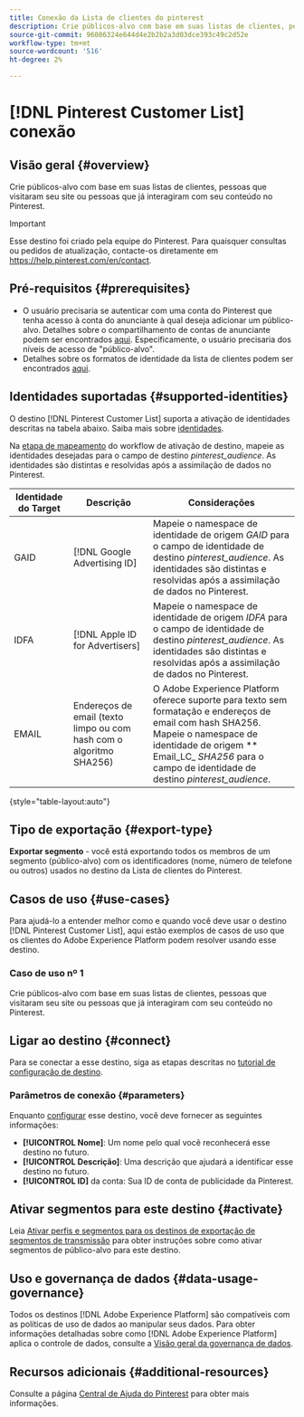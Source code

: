```yaml
---
title: Conexão da Lista de clientes do pinterest
description: Crie públicos-alvo com base em suas listas de clientes, pessoas que visitaram seu site ou pessoas que já interagiram com seu conteúdo no Pinterest.
source-git-commit: 96086324e644d4e2b2b2a3d03dce393c49c2d52e
workflow-type: tm+mt
source-wordcount: '516'
ht-degree: 2%

---
```


# [!DNL Pinterest Customer List] conexão

## Visão geral {#overview}

Crie públicos-alvo com base em suas listas de clientes, pessoas que visitaram seu site ou pessoas que já interagiram com seu conteúdo no Pinterest.

>[!IMPORTANT]
>
>Esse destino foi criado pela equipe do Pinterest. Para quaisquer consultas ou pedidos de atualização, contacte-os diretamente em https://help.pinterest.com/en/contact.

## Pré-requisitos {#prerequisites}

* O usuário precisaria se autenticar com uma conta do Pinterest que tenha acesso à conta do anunciante à qual deseja adicionar um público-alvo. Detalhes sobre o compartilhamento de contas de anunciante podem ser encontrados [aqui](https://help.pinterest.com/en/business/article/share-and-manage-access-to-your-ad-accounts). Especificamente, o usuário precisaria dos níveis de acesso de &quot;público-alvo&quot;.
* Detalhes sobre os formatos de identidade da lista de clientes podem ser encontrados [aqui](https://help.pinterest.com/en/business/article/audience-targeting).


## Identidades suportadas {#supported-identities}

O destino [!DNL Pinterest Customer List] suporta a ativação de identidades descritas na tabela abaixo. Saiba mais sobre [identidades](https://experienceleague.adobe.com/docs/experience-platform/identity/namespaces.html?lang=en#getting-started).

Na [etapa de mapeamento](/help/destinations/ui/activate-segment-streaming-destinations.md#mapping) do workflow de ativação de destino, mapeie as identidades desejadas para o campo de destino *pinterest_audience*. As identidades são distintas e resolvidas após a assimilação de dados no Pinterest.

| Identidade do Target | Descrição | Considerações |
|---|---|---|
| GAID | [!DNL Google Advertising ID] | Mapeie o namespace de identidade de origem *GAID* para o campo de identidade de destino *pinterest_audience*. As identidades são distintas e resolvidas após a assimilação de dados no Pinterest. |
| IDFA | [!DNL Apple ID for Advertisers] | Mapeie o namespace de identidade de origem *IDFA* para o campo de identidade de destino *pinterest_audience*. As identidades são distintas e resolvidas após a assimilação de dados no Pinterest. |
| EMAIL | Endereços de email (texto limpo ou com hash com o algoritmo SHA256) | O Adobe Experience Platform oferece suporte para texto sem formatação e endereços de email com hash SHA256. <br> Mapeie o namespace de identidade de origem  ** Email_LC_ *SHA256* para o campo de identidade de destino  *pinterest_audience*. |

{style=&quot;table-layout:auto&quot;}

## Tipo de exportação {#export-type}

**Exportar segmento**  - você está exportando todos os membros de um segmento (público-alvo) com os identificadores (nome, número de telefone ou outros) usados no destino da Lista de clientes do Pinterest.

## Casos de uso {#use-cases}

Para ajudá-lo a entender melhor como e quando você deve usar o destino [!DNL Pinterest Customer List], aqui estão exemplos de casos de uso que os clientes do Adobe Experience Platform podem resolver usando esse destino.


### Caso de uso nº 1

Crie públicos-alvo com base em suas listas de clientes, pessoas que visitaram seu site ou pessoas que já interagiram com seu conteúdo no Pinterest.

## Ligar ao destino {#connect}

Para se conectar a esse destino, siga as etapas descritas no [tutorial de configuração de destino](../../ui/connect-destination.md).



### Parâmetros de conexão {#parameters}

Enquanto [configurar](../../ui/connect-destination.md) esse destino, você deve fornecer as seguintes informações:

* **[!UICONTROL Nome]**: Um nome pelo qual você reconhecerá esse destino no futuro.
* **[!UICONTROL Descrição]**: Uma descrição que ajudará a identificar esse destino no futuro.
* **[!UICONTROL ID]** da conta: Sua ID de conta de publicidade da Pinterest.

## Ativar segmentos para este destino {#activate}

Leia [Ativar perfis e segmentos para os destinos de exportação de segmentos de transmissão](/help/destinations/ui/activate-segment-streaming-destinations.md) para obter instruções sobre como ativar segmentos de público-alvo para este destino.

## Uso e governança de dados {#data-usage-governance}

Todos os destinos [!DNL Adobe Experience Platform] são compatíveis com as políticas de uso de dados ao manipular seus dados. Para obter informações detalhadas sobre como [!DNL Adobe Experience Platform] aplica o controle de dados, consulte a [Visão geral da governança de dados](https://experienceleague.adobe.com/docs/experience-platform/data-governance/home.html).

## Recursos adicionais {#additional-resources}

Consulte a página [Central de Ajuda do Pinterest](https://help.pinterest.com/en/business/article/audience-targeting) para obter mais informações.

